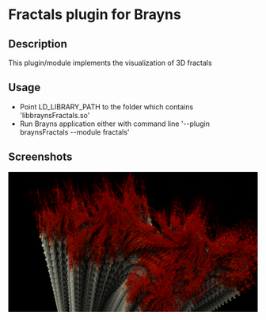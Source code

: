 # Fractals plugin for Brayns

## Description
This plugin/module implements the visualization of 3D fractals

## Usage
- Point LD_LIBRARY_PATH to the folder which contains
  'libbraynsFractals.so'
- Run Brayns application either with command line '--plugin braynsFractals --module fractals'

## Screenshots
![Fractals](doc/fractals.png)
